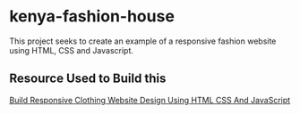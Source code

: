 # kenya-fashion-house
This project seeks to create an example of a responsive fashion website using HTML, CSS and Javascript.

## Resource Used to Build this
[Build Responsive Clothing Website Design Using HTML CSS And JavaScript](https://youtu.be/U0myqtnPzOs?si=rJB7Z1_gs_pxzIDP)